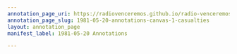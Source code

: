 ```yaml
---
annotation_page_uri: https://radiovenceremos.github.io/radio-venceremos-english-1/annotations/1981-05-20-annotations-canvas-1-casualties.json
annotation_page_slug: 1981-05-20-annotations-canvas-1-casualties
layout: annotation_page
manifest_label: 1981-05-20 Annotations

---
```

